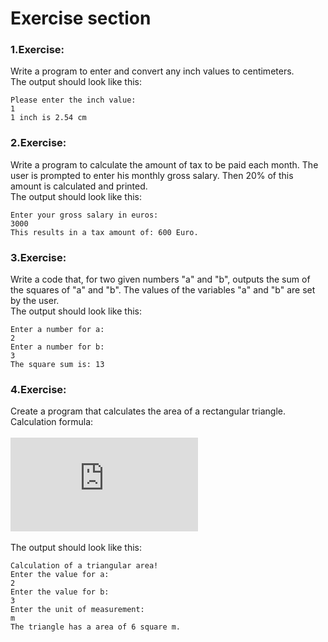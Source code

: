 # Exercise section

### 1.Exercise:
Write a program to enter and convert any inch values to centimeters. <br>
The output should look like this:
```
Please enter the inch value:
1
1 inch is 2.54 cm
```
### 2.Exercise:
Write a program to calculate the amount of tax to be paid each month. The user is prompted to enter his monthly gross salary. Then 20% of this amount is calculated and printed. <br>
The output should look like this:
```
Enter your gross salary in euros:
3000
This results in a tax amount of: 600 Euro.
```
### 3.Exercise:
Write a code that, for two given numbers "a" and "b", outputs the sum of the squares of "a" and "b". The values of the variables "a" and "b" are set by the user.<br>
The output should look like this:
```
Enter a number for a:
2
Enter a number for b:
3
The square sum is: 13
```

### 4.Exercise:
Create a program that calculates the area of a rectangular triangle.<br>
Calculation formula:<br>
<br>
![](https://latex.codecogs.com/png.latex?%7B%5Ccolor%7BMagenta%7D%20A%3D%5Cfrac%7B1%7D%7B2%7D%5Ccdot%20a%5Ccdot%20b%7D)
<br>
<br>
The output should look like this:
```
Calculation of a triangular area!
Enter the value for a:
2
Enter the value for b:
3
Enter the unit of measurement:
m
The triangle has a area of 6 square m.
```
